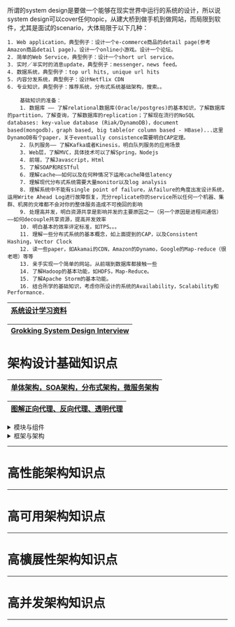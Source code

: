 
所谓的system design是要做一个能够在现实世界中运行的系统的设计，所以说system design可以cover任何topic，从建大桥到做手机到做网站，而局限到软件，尤其是面试的scenario，大体局限于以下几种：

    1. Web application，典型例子：设计一个e-commerce商品的detail page(参考Amazon商品detail page)。设计一个online小游戏。设计一个论坛。
    2. 简单的Web Service，典型例子：设计一个short url service。
    3. 实时／半实时的消息update，典型例子：messenger，news feed。
    4. 数据系统，典型例子：top url hits, unique url hits
    5. 内容分发系统，典型例子：设计Netflix CDN
    6. 专业知识，典型例子：推荐系统，分布式系统基础架构，搜索。。

        基础知识的准备：
        1. 数据库 —— 了解relational数据库(Oracle/postgres)的基本知识，了解数据库的partition，了解查询，了解数据库的replication；了解现在流行的NoSQL databases: key-value database (Riak/DynamoDB)，document based(mongodb)，graph based, big table(or column based - HBase)...这里DynamoDB有个paper，关于eventually consistence需要明白CAP定理。
        2. 队列服务—— 了解Kafka或者Kinesis，明白队列服务的应用场景
        3. Web层，了解MVC，具体技术可以了解Spring，Nodejs
        4. 前端，了解Javascript，Html
        5. 了解SOAP和RESTful
        6. 理解cache——如何以及在何种情况下运用cache降低latency
        7. 理解现代分布式系统需要大量monitor以及log analysis
        8. 理解系统中不能有single point of failure，从failure的角度出发设计系统，运用Write Ahead Log进行故障恢复，充分replicate你的service所以任何一个机器、集群、机房的灾难都不会对你的整体服务造成不可挽回的影响
        9. 处理高并发，明白资源共享是影响并发的主要原因之一（另一个原因是进程间通信）——如何decouple共享资源，提高并发效率
        10. 明白基本的效率评定标准，如TPS。。。
        11. 理解一些分布式系统的基本概念，如上面提到的CAP，以及Consistent Hashing，Vector Clock
        12. 读一些paper，如Akamai的CDN，Amazon的Dynamo，Google的Map-reduce（很老嗯）等等
        13. 亲手实现一个简单的网站，从前端到数据库都接触一些
        14. 了解Hadoop的基本功能，如HDFS，Map-Reduce。
        15. 了解Apache Storm的基本功能。
        16. 结合所学的基础知识，考虑你所设计的系统的Availability，Scalability和Performance.


[系统设计学习资料](https://www.1point3acres.com/bbs/portal.php?mod=list&catid=8)|
---|


[Grokking System Design Interview](https://github.com/lei-hsia/grokking-system-design)|
---|

# 架构设计基础知识点

[单体架构，SOA架构，分布式架构，微服务架构](https://www.jianshu.com/p/92ca0bfbd52f)|
---|


[图解正向代理、反向代理、透明代理](https://blog.51cto.com/chenqiang78/1036316)|
---|




<details>
<summary>模块与组件</summary>
  
**软件模块（ Modu le ）**是一套一致且互相有紧密关联的软件组织， 包含程序和数据结构两部分。现代软件开发往往利用模块作为合成的单位。

模块的接口表达了由该模块提供的功能和调用时所需的元素。

模块是可能分开被编写的单位，这使得他们可再用，并允许开发人员同时协作、编写及研究不同的模块。

**软件组件**定义为自包含的、可编程的、可重用的、与语言无关的软件单元， 软件组件可以很容易地被用于组装应用程序。

**从逻辑的角度来拆分后得到的单元就是“模块”，从物理的角度来拆分系统得到的单元就是“组件”；划分模块的主要目的是职责分离，划分组件的主要目的是单元复用**

下面以一个最简单的网站系统为例，假设我们要做一个学生信息管理系统，这个系统从逻辑的角度来拆分，可以分为“登录注册模块” “个人信息模块” “个人成绩模块”：从物理的角度来拆分，可以拆分为Nginx 、Web 服务器、MySQL 。

</details>  

<details>
<summary>框架与架构</summary>
  
**软件框架（ Software Framework ）**通常指的是为了实现某个业界标准或完成特定基本任务的软件组件规范，也指为了实现某个软件组件规范肘， 提供规范所要求之基础功能的软件产晶。

**框架关注的是“规范”**

框架种类：
*  MVC框架
*  J2EE框架
*  MVP框架
*  MVVM框架

**软件架构指软件系统的顶层结构！**

</details>  

---

# 高性能架构知识点

---

# 高可用架构知识点

---

# 高櫎展性架构知识点

---

# 高并发架构知识点

---
